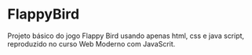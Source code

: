 # FlappyBird
Projeto básico do jogo Flappy Bird usando apenas html, css e java script, reproduzido no curso Web Moderno com JavaScrit.
